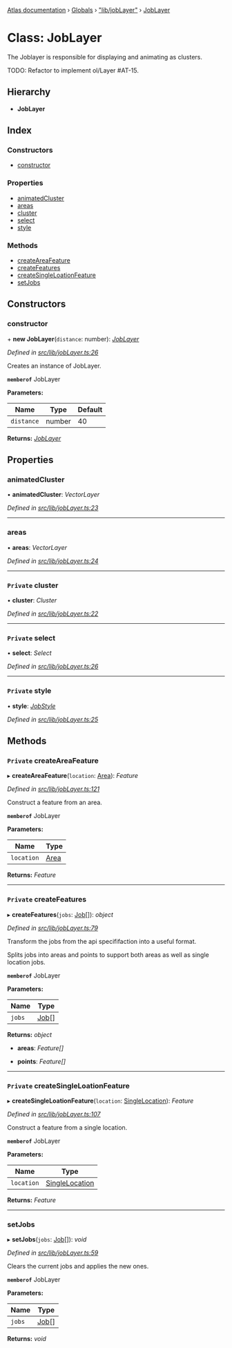 [Atlas documentation](../README.md) › [Globals](../globals.md) › ["lib/jobLayer"](../modules/_lib_joblayer_.md) › [JobLayer](_lib_joblayer_.joblayer.md)

# Class: JobLayer

The Joblayer is responsible for displaying and animating as clusters.

TODO: Refactor to implement ol/Layer #AT-15.

## Hierarchy

* **JobLayer**

## Index

### Constructors

* [constructor](_lib_joblayer_.joblayer.md#constructor)

### Properties

* [animatedCluster](_lib_joblayer_.joblayer.md#animatedcluster)
* [areas](_lib_joblayer_.joblayer.md#areas)
* [cluster](_lib_joblayer_.joblayer.md#private-cluster)
* [select](_lib_joblayer_.joblayer.md#private-select)
* [style](_lib_joblayer_.joblayer.md#private-style)

### Methods

* [createAreaFeature](_lib_joblayer_.joblayer.md#private-createareafeature)
* [createFeatures](_lib_joblayer_.joblayer.md#private-createfeatures)
* [createSingleLoationFeature](_lib_joblayer_.joblayer.md#private-createsingleloationfeature)
* [setJobs](_lib_joblayer_.joblayer.md#setjobs)

## Constructors

###  constructor

\+ **new JobLayer**(`distance`: number): *[JobLayer](_lib_joblayer_.joblayer.md)*

*Defined in [src/lib/jobLayer.ts:26](https://github.com/chronark/atlas/blob/f6d4b61/src/lib/jobLayer.ts#L26)*

Creates an instance of JobLayer.

**`memberof`** JobLayer

**Parameters:**

Name | Type | Default |
------ | ------ | ------ |
`distance` | number | 40 |

**Returns:** *[JobLayer](_lib_joblayer_.joblayer.md)*

## Properties

###  animatedCluster

• **animatedCluster**: *VectorLayer*

*Defined in [src/lib/jobLayer.ts:23](https://github.com/chronark/atlas/blob/f6d4b61/src/lib/jobLayer.ts#L23)*

___

###  areas

• **areas**: *VectorLayer*

*Defined in [src/lib/jobLayer.ts:24](https://github.com/chronark/atlas/blob/f6d4b61/src/lib/jobLayer.ts#L24)*

___

### `Private` cluster

• **cluster**: *Cluster*

*Defined in [src/lib/jobLayer.ts:22](https://github.com/chronark/atlas/blob/f6d4b61/src/lib/jobLayer.ts#L22)*

___

### `Private` select

• **select**: *Select*

*Defined in [src/lib/jobLayer.ts:26](https://github.com/chronark/atlas/blob/f6d4b61/src/lib/jobLayer.ts#L26)*

___

### `Private` style

• **style**: *[JobStyle](_styles_jobs_.jobstyle.md)*

*Defined in [src/lib/jobLayer.ts:25](https://github.com/chronark/atlas/blob/f6d4b61/src/lib/jobLayer.ts#L25)*

## Methods

### `Private` createAreaFeature

▸ **createAreaFeature**(`location`: [Area](../modules/_types_customtypes_.md#area)): *Feature*

*Defined in [src/lib/jobLayer.ts:121](https://github.com/chronark/atlas/blob/f6d4b61/src/lib/jobLayer.ts#L121)*

Construct a feature from an area.

**`memberof`** JobLayer

**Parameters:**

Name | Type |
------ | ------ |
`location` | [Area](../modules/_types_customtypes_.md#area) |

**Returns:** *Feature*

___

### `Private` createFeatures

▸ **createFeatures**(`jobs`: [Job](../interfaces/_types_customtypes_.job.md)[]): *object*

*Defined in [src/lib/jobLayer.ts:79](https://github.com/chronark/atlas/blob/f6d4b61/src/lib/jobLayer.ts#L79)*

Transform the jobs from the api specififaction into a useful format.

Splits jobs into areas and points to support both areas as well as single location jobs.

**`memberof`** JobLayer

**Parameters:**

Name | Type |
------ | ------ |
`jobs` | [Job](../interfaces/_types_customtypes_.job.md)[] |

**Returns:** *object*

* **areas**: *Feature[]*

* **points**: *Feature[]*

___

### `Private` createSingleLoationFeature

▸ **createSingleLoationFeature**(`location`: [SingleLocation](../interfaces/_types_customtypes_.singlelocation.md)): *Feature*

*Defined in [src/lib/jobLayer.ts:107](https://github.com/chronark/atlas/blob/f6d4b61/src/lib/jobLayer.ts#L107)*

Construct a feature from a single location.

**`memberof`** JobLayer

**Parameters:**

Name | Type |
------ | ------ |
`location` | [SingleLocation](../interfaces/_types_customtypes_.singlelocation.md) |

**Returns:** *Feature*

___

###  setJobs

▸ **setJobs**(`jobs`: [Job](../interfaces/_types_customtypes_.job.md)[]): *void*

*Defined in [src/lib/jobLayer.ts:59](https://github.com/chronark/atlas/blob/f6d4b61/src/lib/jobLayer.ts#L59)*

Clears the current jobs and applies the new ones.

**`memberof`** JobLayer

**Parameters:**

Name | Type |
------ | ------ |
`jobs` | [Job](../interfaces/_types_customtypes_.job.md)[] |

**Returns:** *void*
